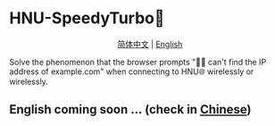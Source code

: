 # HNU-SpeedyTurbo🚀

<p align="center"><a href="README.zh-CN.md">简体中文</a> | <a href="README.md">English</a></p>

Solve the phenomenon that the browser prompts "🤷‍♀️ can't find the IP address of example.com" when connecting to HNU🌐 wirelessly or wirelessly.

## English coming soon ... (check in [Chinese](README.zh-CN.md))
